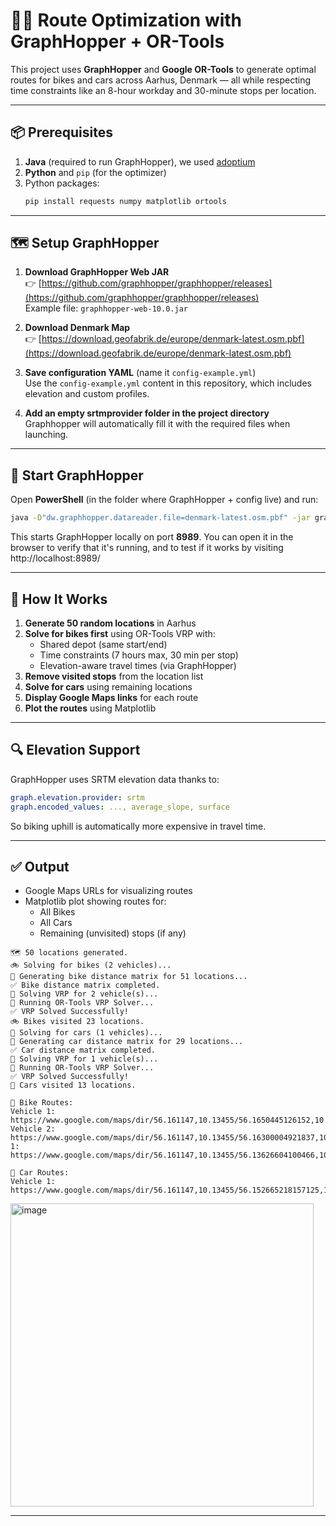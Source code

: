 
# 🚴‍♂️ Route Optimization with GraphHopper + OR-Tools

This project uses **GraphHopper** and **Google OR-Tools** to generate optimal routes for bikes and cars across Aarhus, Denmark — all while respecting time constraints like an 8-hour workday and 30-minute stops per location.

---

## 📦 Prerequisites

1. **Java** (required to run GraphHopper), we used [adoptium](https://adoptium.net/)
2. **Python** and `pip` (for the optimizer)
3. Python packages:
   ```bash
   pip install requests numpy matplotlib ortools
   ```

---

## 🗺️ Setup GraphHopper

1. **Download GraphHopper Web JAR**  
   👉 [https://github.com/graphhopper/graphhopper/releases](https://github.com/graphhopper/graphhopper/releases)  
   Example file: `graphhopper-web-10.0.jar`

2. **Download Denmark Map**  
   👉 [https://download.geofabrik.de/europe/denmark-latest.osm.pbf](https://download.geofabrik.de/europe/denmark-latest.osm.pbf)

3. **Save configuration YAML** (name it `config-example.yml`)  
   Use the `config-example.yml` content in this repository, which includes elevation and custom profiles.

3. **Add an empty srtmprovider folder in the project directory**  
   Graphhopper will automatically fill it with the required files when launching.

---

## 🚀 Start GraphHopper

Open **PowerShell** (in the folder where GraphHopper + config live) and run:

```bash
java -D"dw.graphhopper.datareader.file=denmark-latest.osm.pbf" -jar graphhopper-web-10.0.jar server config-example.yml
```

This starts GraphHopper locally on port **8989**. You can open it in the browser to verify that it's running, and to test if it works by visiting http://localhost:8989/

---

## 🧠 How It Works

1. **Generate 50 random locations** in Aarhus
2. **Solve for bikes first** using OR-Tools VRP with:
   - Shared depot (same start/end)
   - Time constraints (7 hours max, 30 min per stop)
   - Elevation-aware travel times (via GraphHopper)
3. **Remove visited stops** from the location list
4. **Solve for cars** using remaining locations
5. **Display Google Maps links** for each route
6. **Plot the routes** using Matplotlib

---

## 🔍 Elevation Support

GraphHopper uses SRTM elevation data thanks to:

```yaml
graph.elevation.provider: srtm
graph.encoded_values: ..., average_slope, surface
```

So biking uphill is automatically more expensive in travel time.

---

## ✅ Output

- Google Maps URLs for visualizing routes
- Matplotlib plot showing routes for:
  - All Bikes
  - All Cars
  - Remaining (unvisited) stops (if any)

```
🗺️ 50 locations generated.
🚲 Solving for bikes (2 vehicles)...
📌 Generating bike distance matrix for 51 locations...
✅ Bike distance matrix completed.
🔄 Solving VRP for 2 vehicle(s)...
🔎 Running OR-Tools VRP Solver...
✅ VRP Solved Successfully!
🚲 Bikes visited 23 locations.
🚗 Solving for cars (1 vehicles)...
📌 Generating car distance matrix for 29 locations...
✅ Car distance matrix completed.
🔄 Solving VRP for 1 vehicle(s)...
🔎 Running OR-Tools VRP Solver...
✅ VRP Solved Successfully!
🚗 Cars visited 13 locations.

🚴 Bike Routes:
Vehicle 1: https://www.google.com/maps/dir/56.161147,10.13455/56.1650445126152,10.145599383694863/56.17328331524722,10.159267900510665/56.17090764371608,10.16570600042246/56.16796655654246,10.180533868382767/56.16422129404255,10.184257351756433/56.16669178051126,10.183092380663814/56.171897143701074,10.19591138074191/56.1567347929189,10.177785254479895/56.15517841967556,10.170473079747081/56.1477394075875,10.171870324146163/56.16171927742466,10.15019501342694/56.161147,10.13455
Vehicle 2: https://www.google.com/maps/dir/56.161147,10.13455/56.16300004921837,10.121466048887592/56.16474846862127,10.107551813323827/56.173504246470024,10.104166696920158/56.179782475049294,10.10593509000983/56.17904938742202,10.115409733253333/56.1860389044953,10.122190165704724/56.19299291478618,10.133769522453568/56.18849036816077,10.138559907381305/56.188724368658995,10.129037006675718/56.1836383Vehicle 1: https://www.google.com/maps/dir/56.161147,10.13455/56.13626604100466,10.149857437499584/56.12561606949042,10.147398701678656/56.123479415305475,10.156018890701317/56.122472676742156,10.163589663794008/56.12455389477675,10.165913000078039/56.13731638069797,10.159629290091834/56.14336090014644,10.150154179655333/56.144619744282934,10.12630075839402/56.14955811760693,10.110223085530862/56.15285102665583,10.116841767091318/56.15412970784213,10.12431106546826/56.167331033274245,10.131223784886606/56.161147,10.13455

🚗 Car Routes:
Vehicle 1: https://www.google.com/maps/dir/56.161147,10.13455/56.152665218157125,10.113377799908578/56.15584790329262,10.101406579291714/56.16157757885512,10.108607927756152/56.144239159077536,10.101938558828893/56.140901874878836,10.128800462497464/56.133966041051806,10.119146850054765/56.11049935047961,10.163208097081714/56.10743679918988,10.166544220092387/56.1015786760406,10.167904637773079/56.112276966262066,10.155306900231475/56.1074001788128,10.145848364758107/56.14042666447572,10.150539327146362/56.161147,10.13455

```
<img width="485" alt="image" src="https://github.com/user-attachments/assets/020203ca-d70f-47c9-aaa5-fa01ea71c109" />

---
